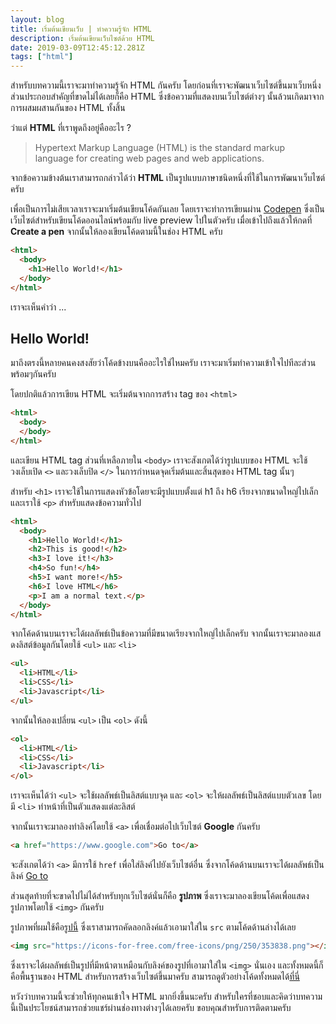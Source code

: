 ```yaml
---
layout: blog
title: เริ่มต้นเขียนเว็บ | ทำความรู้จัก HTML
description: เริ่มต้นเขียนเว็บไซต์ด้วย HTML
date: 2019-03-09T12:45:12.281Z
tags: ["html"]
---
```

สำหรับบทความนี้เราจะมาทำความรู้จัก HTML กันครับ โดยก่อนที่เราจะพัฒนาเว็บไซต์ขึ้นมาเว็บหนึ่งส่วนประกอบสำคัญที่ขาดไม่ได้เลยก็คือ HTML ซึ่งข้อความที่แสดงบนเว็บไซต์ต่างๆ นั้นล้วนเกิดมาจากการผสมผสานกันของ HTML ทั้งสิ้น

ว่าแต่ **HTML** ที่เราพูดถึงอยู่คืออะไร ? 

> Hypertext Markup Language (HTML) is the standard markup language for creating web pages and web applications.

จากข้อความข้างต้นเราสามารถกล่าวได้ว่า **HTML** เป็นรูปแบบภาษาชนิดหนึ่งที่ใช้ในการพัฒนาเว็บไซต์ครับ

เพื่อเป็นการไม่เสียเวลาเราจะมาเริ่มต้นเขียนโค้ดกันเลย โดยเราจะทำการเขียนผ่าน <a href="https://www.codepen.io" target="_blank">Codepen</a> ซึ่งเป็นเว็บไซต์สำหรับเขียนโค้ดออนไลน์พร้อมกับ live preview ไปในตัวครับ เมื่อเข้าไปถึงแล้วให้กดที่ **Create a pen** จากนั้นให้ลองเขียนโค้ดตามนี้ในช่อง HTML ครับ

```html
<html>
  <body>
    <h1>Hello World!</h1>
  </body>
</html>
```

เราจะเห็นคำว่า ...

## Hello World!

มาถึงตรงนี้หลายคนคงสงสัยว่าโค้ดข้างบนคืออะไรใช่ไหมครับ เราจะมาเริ่มทำความเข้าใจไปทีละส่วนพร้อมๆกันครับ

โดยปกติแล้วการเขียน HTML จะเริ่มต้นจากการสร้าง tag ของ `<html>`

```html
<html>
  <body>
  </body>
</html>
```

และเขียน HTML tag ส่วนที่เหลือภายใน  `<body>` เราจะสังเกตได้ว่ารูปแบบของ HTML จะใช้วงเล็บเปิด `<>` และวงเล็บปิด `</>` ในการกำหนดจุดเริ่มต้นและสิ้นสุดของ HTML tag นั้นๆ

สำหรับ `<h1>` เราจะใช้ในการแสดงหัวข้อโดยจะมีรูปแบบตั้งแต่ h1 ถึง h6 เรียงจากขนาดใหญ่ไปเล็ก และเราใช้ `<p>` สำหรับแสดงข้อความทั่วไป

```html
<html>
  <body>
    <h1>Hello World!</h1>
    <h2>This is good!</h2>
    <h3>I love it!</h3>
    <h4>So fun!</h4>
    <h5>I want more!</h5>
    <h6>I love HTML</h6>
    <p>I am a normal text.</p>
  </body>
</html>
```

จากโค้ดด้านบนเราจะได้ผลลัพธ์เป็นข้อความที่มีขนาดเรียงจากใหญ่ไปเล็กครับ จากนั้นเราจะมาลองแสดงลิสต์ข้อมูลกันโดยใช้ `<ul>` และ `<li>`

```html
<ul>
  <li>HTML</li>
  <li>CSS</li>
  <li>Javascript</li>
</ul>
```

จากนั้นให้ลองเปลี่ยน `<ul>` เป็น `<ol>` ดังนี้

```html
<ol>
  <li>HTML</li>
  <li>CSS</li>
  <li>Javascript</li>
</ol>
```

เราจะเห็นได้ว่า `<ul>` จะใช้ผลลัพธ์เป็นลิสต์แบบจุด และ `<ol>` จะให้ผลลัพธ์เป็นลิสต์แบบตัวเลข โดยมี `<li>` ทำหน้าที่เป็นตัวแสดงแต่ละลิสต์

จากนั้นเราจะมาลองทำลิงค์โดยใช้ `<a>` เพื่อเชื่อมต่อไปเว็บไซต์ **Google** กันครับ

```html
<a href="https://www.google.com">Go to</a>
```

จะสังเกตได้ว่า `<a>` มีการใช้ `href` เพื่อใส่ลิงค์ไปยังเว็บไซต์อื่น ซึ่งจากโค้ดด้านบนเราจะได้ผลลัพธ์เป็นลิงค์ [Go to](https://www.google.com)

ส่วนสุดท้ายที่จะขาดไปไม่ได้สำหรับทุกเว็บไซต์นั่นก็คือ **รูปภาพ** ซึ่งเราจะมาลองเขียนโค้ดเพื่อแสดงรูปภาพโดยใช้ `<img>` กันครับ

รูปภาพที่ผมใช้คือ[รูปนี้](https://icons-for-free.com/free-icons/png/250/353838.png) ซึ่งเราสามารถคัดลอกลิงค์แล้วเอามาใส่ใน `src` ตามโค้ดด้านล่างได้เลย

```html
<img src="https://icons-for-free.com/free-icons/png/250/353838.png"></img>
```

ซึ่งเราจะได้ผลลัพธ์เป็นรูปที่มีหน้าตาเหมือนกับลิงค์ของรูปที่เอามาใส่ใน `<img>` นั่นเอง และทั้งหมดนี้ก็คือพื้นฐานของ HTML สำหรับการสร้างเว็บไซต์ขึ้นมาครับ สามารถดูตัวอย่างโค้ดทั้งหมดได้[ที่นี่](https://codepen.io/drifterz13/pen/bZRgBN?editors=1000) 

หวังว่าบทความนี้จะช่วยให้ทุกคนเข้าใจ HTML มากยิ่งขึ้นนะครับ สำหรับใครที่ชอบและคิดว่าบทความนี้เป็นประโยชน์สามารถช่วยแชร์ผ่านช่องทางต่างๆได้เลยครับ ขอบคุณสำหรับการติดตามครับ

